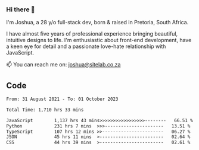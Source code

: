 ### Hi there 👋

I'm Joshua, a 28 y/o full-stack dev, born & raised in Pretoria, South Africa. 

I have almost five years of professional experience bringing beautiful, intuitive designs to life. I'm enthusiastic about front-end development, have a keen eye for detail and a passionate love-hate relationship with JavaScript.

📫 You can reach me on: joshua@sitelab.co.za

## **Code**

<!--START_SECTION:waka-->

```txt
From: 31 August 2021 - To: 01 October 2023

Total Time: 1,710 hrs 33 mins

JavaScript        1,137 hrs 43 mins>>>>>>>>>>>>>>>>>--------   66.51 %
Python            231 hrs 7 mins  >>>----------------------   13.51 %
TypeScript        107 hrs 12 mins >>-----------------------   06.27 %
JSON              45 hrs 11 mins  >------------------------   02.64 %
CSS               44 hrs 39 mins  >------------------------   02.61 %
```

<!--END_SECTION:waka-->
